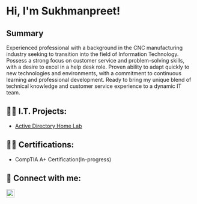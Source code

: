 <h1>Hi, I'm Sukhmanpreet! 

<h2>Summary</h2>

Experienced professional with a background in the CNC manufacturing industry seeking to transition into the field of Information Technology. Possess a strong focus on customer service and problem-solving skills, with a desire to excel in a help desk role. Proven ability to adapt quickly to new technologies and environments, with a commitment to continuous learning and professional development. Ready to bring my unique blend of technical knowledge and customer service experience to a dynamic IT team.

<h2>👨‍💻 I.T. Projects:</h2>



  - [Active Directory Home Lab](https://github.com/joshmadakor1/Algorithms-Practice)

<h2>👨‍💻 Certifications:</h2>

 - CompTIA A+ Certification(In-progress)

<h2> 🤳 Connect with me:</h2>

[<img align="left" alt="SukhmanpreetSidhu | LinkedIn" width="22px" src="https://cdn.jsdelivr.net/npm/simple-icons@v3/icons/linkedin.svg" />][linkedin]

[linkedin]: https://www.linkedin.com/in/sukhmanpreet-singh-sidhu/

